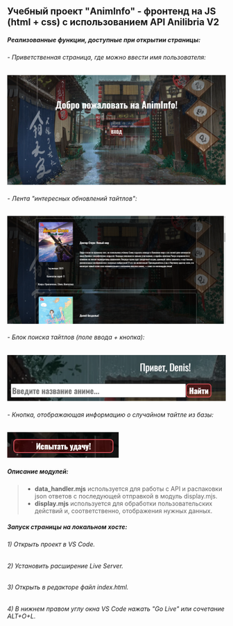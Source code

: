 ## Учебный проект "AnimInfo" - фронтенд на JS (html + css) с использованием API Anilibria V2
##### Реализованные функции, доступные при открытии страницы:
###### - Приветственная страница, где можно ввести имя пользователя:
![hello_page](https://github.com/stfuckk/AnimInfo/blob/main/screenshots/hello_page.png)
###### - Лента "интересных обновлений тайтлов":
![main_feed](https://github.com/stfuckk/AnimInfo/blob/main/screenshots/main_feed.png)
###### - Блок поиска тайтлов (поле ввода + кнопка):
![main_search](https://github.com/stfuckk/AnimInfo/blob/main/screenshots/main_search.png)
###### - Кнопка, отображающая информацию о случайном тайтле из базы:
![main_random_btn](https://github.com/stfuckk/AnimInfo/blob/main/screenshots/main_random_btn.png)

##### Описание модулей:
> - **data_handler.mjs** используется для работы с API и распаковки json ответов с последующей отправкой в модуль display.mjs.
> - **display.mjs** используется для обработки пользовательских действий и, соответственно, отображения нужных данных.

##### Запуск страницы на локальном хосте:
###### 1) Открыть проект в VS Code.
###### 2) Установить расширение Live Server.
###### 3) Открыть в редакторе файл index.html.
###### 4) В нижнем правом углу окна VS Code нажать "Go Live" или сочетание ALT+O+L.
